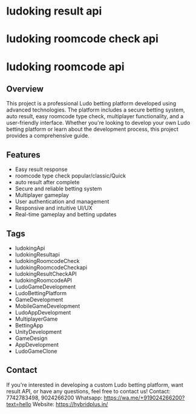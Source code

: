 # ludoking result api
# ludoking roomcode check api
# ludoking roomcode api

## Overview
This project is a professional Ludo betting platform developed using advanced technologies. The platform includes a secure betting system, auto result, easy roomcode type check, multiplayer functionality, and a user-friendly interface. Whether you're looking to develop your own Ludo betting platform or learn about the development process, this project provides a comprehensive guide.

## Features
- Easy result response
- roomcode type check popular/classic/Quick
- auto result after complete
- Secure and reliable betting system
- Multiplayer gameplay
- User authentication and management
- Responsive and intuitive UI/UX
- Real-time gameplay and betting updates

## Tags
- ludokingApi
- ludokingResultapi
- ludokingRoomcodeCheck
- ludokingRoomcodeCheckapi
- ludokingResultCheckAPI
- ludokingRoomcodeAPI
- LudoGameDevelopment
- LudoBettingPlatform
- GameDevelopment
- MobileGameDevelopment
- LudoAppDevelopment
- MultiplayerGame
- BettingApp
- UnityDevelopment
- GameDesign
- AppDevelopment
- LudoGameClone

## Contact
If you're interested in developing a custom Ludo betting platform, want result API, or have any questions, feel free to contact us!
Contact: 7742783498, 9024266200
Whatsapp:  https://wa.me/+919024266200?text=hello
Website: https://hybridplus.in/



